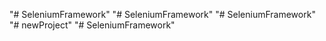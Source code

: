 "# SeleniumFramework" 
"# SeleniumFramework" 
"# SeleniumFramework" 
"# newProject" 
"# SeleniumFramework" 
